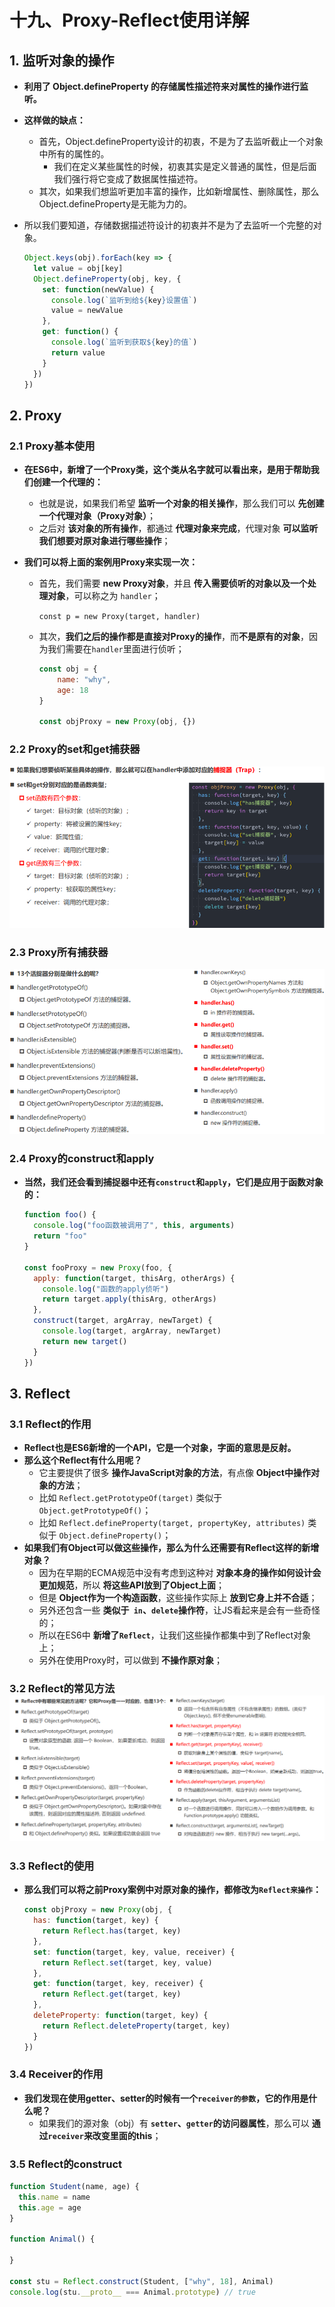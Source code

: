 # 十九、Proxy-Reflect使用详解

## 1. 监听对象的操作

- **利用了 Object.defineProperty 的存储属性描述符来对属性的操作进行监听。**

- **这样做的缺点：**

  - 首先，Object.defineProperty设计的初衷，不是为了去监听截止一个对象中所有的属性的。
    - 我们在定义某些属性的时候，初衷其实是定义普通的属性，但是后面我们强行将它变成了数据属性描述符。
  - 其次，如果我们想监听更加丰富的操作，比如新增属性、删除属性，那么Object.defineProperty是无能为力的。

- 所以我们要知道，存储数据描述符设计的初衷并不是为了去监听一个完整的对象。

  ```javascript
  Object.keys(obj).forEach(key => {
    let value = obj[key]
    Object.defineProperty(obj, key, {
      set: function(newValue) {
        console.log(`监听到给${key}设置值`)
        value = newValue
      },
      get: function() {
        console.log(`监听到获取${key}的值`)
        return value
      }
    })
  })
  ```



## 2. Proxy

### 2.1 Proxy基本使用

- **在ES6中，新增了一个Proxy类，这个类从名字就可以看出来，是用于帮助我们创建一个代理的：**

  - 也就是说，如果我们希望 **监听一个对象的相关操作**，那么我们可以 **先创建一个代理对象（Proxy对象）**；
  - 之后对 **该对象的所有操作**，都通过 **代理对象来完成**，代理对象 **可以监听我们想要对原对象进行哪些操作**；

- **我们可以将上面的案例用Proxy来实现一次：**

  - 首先，我们需要 **new Proxy对象**，并且 **传入需要侦听的对象以及一个处理对象**，可以称之为 `handler`；

    `const p = new Proxy(target, handler)`

  - 其次，**我们之后的操作都是直接对Proxy的操作**，而**不是原有的对象**，因为我们需要在`handler`里面进行侦听；

    ```javascript
    const obj = {
    	name: "why",
    	age: 18
    }
    
    const objProxy = new Proxy(obj, {})
    ```

### 2.2 Proxy的set和get捕获器

![](https://raw.githubusercontent.com/chen-zhuo-lin/pictures/main/2022-11/20221112141433.png)



### 2.3 Proxy所有捕获器

![](https://raw.githubusercontent.com/chen-zhuo-lin/pictures/main/2022-11/20221112141528.png)



### 2.4 Proxy的construct和apply

- **当然，我们还会看到捕捉器中还有`construct`和`apply`，它们是应用于函数对象的：**

  ```javascript
  function foo() {
    console.log("foo函数被调用了", this, arguments)
    return "foo"
  }
  
  const fooProxy = new Proxy(foo, {
    apply: function(target, thisArg, otherArgs) {
      console.log("函数的apply侦听")
      return target.apply(thisArg, otherArgs)
    },
    construct(target, argArray, newTarget) {
      console.log(target, argArray, newTarget)
      return new target()
    }
  })
  ```



## 3. Reflect

### 3.1 Reflect的作用

- **Reflect也是ES6新增的一个API，它是一个对象，字面的意思是反射。**
- **那么这个Reflect有什么用呢？**
  - 它主要提供了很多 **操作JavaScript对象的方法**，有点像 **Object中操作对象的方法**；
  - 比如 `Reflect.getPrototypeOf(target)` 类似于 `Object.getPrototypeOf()`；
  - 比如 `Reflect.defineProperty(target, propertyKey, attributes)` 类似于  `Object.defineProperty()`；
- **如果我们有Object可以做这些操作，那么为什么还需要有Reflect这样的新增对象？**
  - 因为在早期的ECMA规范中没有考虑到这种对 **对象本身的操作如何设计会更加规范**，所以 **将这些API放到了Object上面**；
  - 但是 **Object作为一个构造函数**，这些操作实际上 **放到它身上并不合适**；
  - 另外还包含一些 **类似于` in`、`delete`操作符**，让JS看起来是会有一些奇怪的；
  - 所以在ES6中 **新增了`Reflect`**，让我们这些操作都集中到了Reflect对象上；
  - 另外在使用Proxy时，可以做到 **不操作原对象**；

### 3.2 Reflect的常见方法![](https://raw.githubusercontent.com/chen-zhuo-lin/pictures/main/2022-11/20221112141724.png)

### 3.3 Reflect的使用

- **那么我们可以将之前Proxy案例中对原对象的操作，都修改为`Reflect来操作`：**

  ```javascript
  const objProxy = new Proxy(obj, {
    has: function(target, key) {
      return Reflect.has(target, key)
    },
    set: function(target, key, value, receiver) {
      return Reflect.set(target, key, value)
    },
    get: function(target, key, receiver) {
      return Reflect.get(target, key)
    },
    deleteProperty: function(target, key) {
      return Reflect.deleteProperty(target, key)
    }
  })
  ```

### 3.4 Receiver的作用

- **我们发现在使用getter、setter的时候有一个`receiver的参数`，它的作用是什么呢？**
  - 如果我们的源对象（obj）有 **`setter`、`getter`的访问器属性**，那么可以 **通过`receiver`来改变里面的this**；

### 3.5 Reflect的construct

```JavaScript
function Student(name, age) {
  this.name = name
  this.age = age
}

function Animal() {
  
}

const stu = Reflect.construct(Student, ["why", 18], Animal)
console.log(stu.__proto__ === Animal.prototype) // true
```

